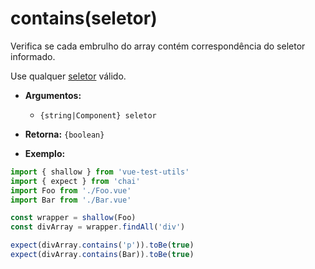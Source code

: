 # contains(seletor)

Verifica se cada embrulho do array contém correspondência do seletor informado.

Use qualquer [seletor](../selectors.md) válido.

- **Argumentos:**
  - `{string|Component} seletor`

- **Retorna:** `{boolean}`

- **Exemplo:**

```js
import { shallow } from 'vue-test-utils'
import { expect } from 'chai'
import Foo from './Foo.vue'
import Bar from './Bar.vue'

const wrapper = shallow(Foo)
const divArray = wrapper.findAll('div')

expect(divArray.contains('p')).toBe(true)
expect(divArray.contains(Bar)).toBe(true)
```
